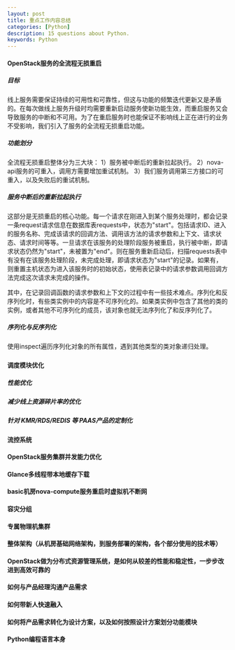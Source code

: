 ```yaml
---
layout: post
title: 重点工作内容总结
categories: [Python]
description: 15 questions about Python.
keywords: Python
---
```


#### OpenStack服务的全流程无损重启

##### 目标
线上服务需要保证持续的可用性和可靠性，但这与功能的频繁迭代更新又是矛盾的。在每次做线上服务升级时均需要重新启动服务使新功能生效，而重启服务又会导致服务的中断和不可用。为了在重启服务时也能保证不影响线上正在进行的业务不受影响，我们引入了服务的全流程无损重启功能。

##### 功能划分
全流程无损重启整体分为三大块：
1）服务被中断后的重新拉起执行。
2）nova-api服务的可重入，调用方需要增加重试机制。
3）我们服务调用第三方接口的可重入，以及失败后的重试机制。

##### 服务中断后的重新拉起执行
这部分是无损重启的核心功能。每一个请求在刚进入到某个服务处理时，都会记录一条request请求信息在数据库表requests中，状态为"start"。包括请求ID、进入的服务名称、完成该请求的回调方法、调用该方法的请求参数和上下文、请求状态、请求时间等等。一旦请求在该服务的处理阶段服务被重启，执行被中断，即请求状态仍然为"start"，未被置为"end"。则在服务重新启动后，扫描requests表中有没有在该服务处理阶段，未完成处理，即请求状态为"start"的记录。如果有，则重置主机状态为进入该服务时的初始状态，使用表记录中的请求参数调用回调方法完成这次请求未完成的操作。

其中，在记录回调函数的请求参数和上下文的过程中有一些技术难点。序列化和反序列化时，有些类实例中的内容是不可序列化的。如果类实例中包含了其他的类的实例，或者其他不可序列化的成员，该对象也就无法序列化了和反序列化了。

##### 序列化与反序列化
使用inspect遍历序列化对象的所有属性，遇到其他类型的类对象递归处理。

##### 

#### 调度模块优化
##### 性能优化
##### 减少线上资源碎片率的优化
##### 针对 KMR/RDS/REDIS 等 PAAS产品的定制化

#### 流控系统

#### OpenStack服务集群并发能力优化

#### Glance多线程带本地缓存下载

#### basic机房nova-compute服务重启时虚拟机不断网

#### 容灾分组

#### 专属物理机集群

#### 整体架构（从机房基础网络架构，到服务部署的架构，各个部分使用的技术等）

#### OpenStack做为分布式资源管理系统，是如何从较差的性能和稳定性，一步步改进到高效可靠的

#### 如何与产品经理沟通产品需求

#### 如何带新人快速融入

#### 如何将产品需求转化为设计方案，以及如何按照设计方案划分功能模块

#### Python编程语言本身